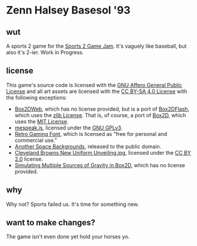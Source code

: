 # Zenn Halsey Basesol '93
## wut
A sports 2 game for the [Sports 2 Game Jam](https://itch.io/jam/sports-2). It's vaguely like baseball, but also it's 2-ier. Work in Progress.
## license
This game's source code is licensed with the [GNU Affero General Public License](https://www.gnu.org/licenses/agpl-3.0.en.html) and all art assets are licensed with the [CC BY-SA 4.0 License](https://creativecommons.org/licenses/by-sa/4.0/legalcode) with the following exceptions:
* [Box2DWeb](https://github.com/hecht-software/box2dweb), which has no license provided, but is a port of [Box2DFlash](https://sourceforge.net/projects/box2dflash/), which uses the [zlib License](https://zlib.net/zlib_license.html). That is, of course, a port of [Box2D](https://github.com/erincatto/box2d), which uses the [MIT License](https://github.com/erincatto/box2d/blob/master/LICENSE).
* [mespeak.js](https://www.masswerk.at/mespeak/), licensed under the [GNU GPLv3](https://www.gnu.org/licenses/gpl-3.0.en.html).
* [Retro Gaming Font](https://www.dafont.com/retro-gaming.font), which is licensed as "free for personal and commercial use."
* [Another Space Backgrounds](https://opengameart.org/content/another-space-backgrounds-0), released to the public domain.
* [Cleveland Browns New Uniform Unveiling.jpg](https://en.wikipedia.org/wiki/File:Cleveland_Browns_New_Uniform_Unveiling_(16947116187).jpg), licensed under the [CC BY 2.0](https://creativecommons.org/licenses/by/2.0/deed.en) license.
* [Simulating Multiple Sources of Gravity in Box2D](https://mentalgrain.com/box2d/simulating-multiple-sources-of-gravity-in-box2d/), which has no license provided.
## why
Why not? Sports failed us. It's time for something new.
## want to make changes?
The game isn't even done yet hold your horses yo.